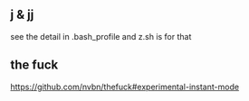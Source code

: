 ## j & jj
see the detail in .bash_profile and z.sh is for that

## the fuck
https://github.com/nvbn/thefuck#experimental-instant-mode
